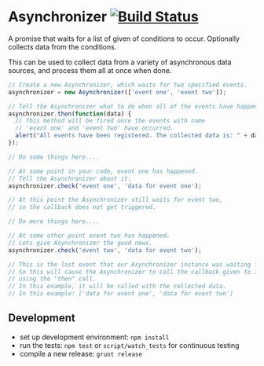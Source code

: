 # Asynchronizer [![Build Status](https://travis-ci.org/kevgo/asynchronizer.png?branch=master)](https://travis-ci.org/kevgo/asynchronizer)

A promise that waits for a list of given of conditions to occur.
Optionally collects data from the conditions.

This can be used to collect data from a variety of asynchronous data sources,
and process them all at once when done.


```javascript
// Create a new Asynchronizer, which waits for two specified events.
asynchronizer = new Asynchronizer(['event one', 'event two']);

// Tell the Asynchronizer what to do when all of the events have happened.
asynchronizer.then(function(data) {
  // This method will be fired once the events with name
  // 'event one' and 'event two' have occurred.
  alert("All events have been registered. The collected data is: " + data);
});

// Do some things here....

// At some point in your code, event one has happened.
// Tell the Asynchronizer about it.
asynchronizer.check('event one', 'data for event one');

// At this point the Asynchronizer still waits for event two,
// so the callback does not get triggered.

// Do more things here....

// At some other point event two has happened.
// Lets give Asynchronizer the good news.
asynchronizer.check('event two', 'data for event two');

// This is the last event that our Asynchronizer instance was waiting for.
// So this will cause the Asynchronizer to call the callback given to it
// using the "then" call.
// In this example, it will be called with the collected data.
// In this example: ['data for event one', 'data for event two']
```


## Development

* set up development environment: `npm install`
* run the tests: `npm test` or `script/watch_tests` for continuous testing
* compile a new release: `grunt release`

